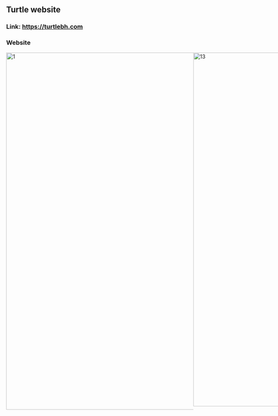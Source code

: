 ## Turtle website 
### Link: https://turtlebh.com

### Website
<div style="display:flex; justify-content:space-between">
<img width="960" alt="1" src="https://github.com/abdoweb123/Turtle/assets/96248035/69c4b794-a856-4ae5-9684-d7aaa11d3f6c">
<img width="951" alt="13" src="https://github.com/abdoweb123/Turtle/assets/96248035/4d7dc89e-e423-4670-9335-f5d90fc5eb49">
<img width="956" alt="12" src="https://github.com/abdoweb123/Turtle/assets/96248035/f14d6469-2c17-4858-ad4b-c46324656af8">
<img width="955" alt="11" src="https://github.com/abdoweb123/Turtle/assets/96248035/92fef20d-a41a-4879-9891-adfae9b3396d">
<img width="953" alt="10" src="https://github.com/abdoweb123/Turtle/assets/96248035/b0f7972f-458c-4795-821d-bb66255c45fb">
<img width="949" alt="9" src="https://github.com/abdoweb123/Turtle/assets/96248035/312924c8-377d-48eb-886d-97504b2273d6">
<img width="959" alt="8" src="https://github.com/abdoweb123/Turtle/assets/96248035/966d19c1-d175-4b26-8a7d-ce445f85d434">
<img width="960" alt="7" src="https://github.com/abdoweb123/Turtle/assets/96248035/a1907310-8fa5-4c54-9e9d-a039fece18b4">
<img width="959" alt="6" src="https://github.com/abdoweb123/Turtle/assets/96248035/39f92603-5c2d-4d5c-ae33-9889262cbdd6">
<img width="958" alt="5" src="https://github.com/abdoweb123/Turtle/assets/96248035/c217789f-d77f-4edb-8d80-8296b94fb6df">
<img width="960" alt="4" src="https://github.com/abdoweb123/Turtle/assets/96248035/d6f2c724-7131-4667-b1be-32b493d20ab2">
<img width="960" alt="3" src="https://github.com/abdoweb123/Turtle/assets/96248035/d7ddddc1-0b78-4dd0-8e74-b2bd3818838f">
<img width="960" alt="2" src="https://github.com/abdoweb123/Turtle/assets/96248035/befe892d-c9c6-46a1-b7f7-0299227cdf03">
</div>&nbsp;&nbsp;&nbsp;
<div style="display:flex; justify-content:space-between" style="margin: 10px;">    
  <img src=""  > &nbsp;&nbsp;&nbsp;
  <img src=""  > &nbsp;&nbsp;&nbsp;
  <img src=""  > &nbsp;&nbsp;&nbsp;
</div>&nbsp;&nbsp;&nbsp;
<div style="display:flex; justify-content:space-between" style="margin: 10px;">  
  <img src=""  > &nbsp;&nbsp;&nbsp;
  <img src=""  > &nbsp;&nbsp;&nbsp;
</div>


